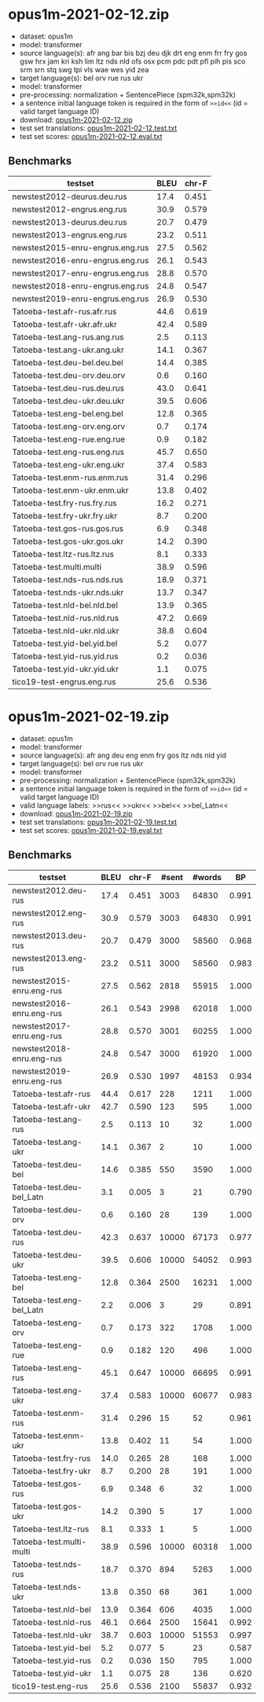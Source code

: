 # opus1m-2021-02-12.zip

* dataset: opus1m
* model: transformer
* source language(s): afr ang bar bis bzj deu djk drt eng enm frr fry gos gsw hrx jam kri ksh lim ltz nds nld ofs osx pcm pdc pdt pfl pih pis sco srm srn stq swg tpi vls wae wes yid zea
* target language(s): bel orv rue rus ukr
* model: transformer
* pre-processing: normalization + SentencePiece (spm32k,spm32k)
* a sentence initial language token is required in the form of `>>id<<` (id = valid target language ID)
* download: [opus1m-2021-02-12.zip](https://object.pouta.csc.fi/Tatoeba-MT-models/gmw-zle/opus1m-2021-02-12.zip)
* test set translations: [opus1m-2021-02-12.test.txt](https://object.pouta.csc.fi/Tatoeba-MT-models/gmw-zle/opus1m-2021-02-12.test.txt)
* test set scores: [opus1m-2021-02-12.eval.txt](https://object.pouta.csc.fi/Tatoeba-MT-models/gmw-zle/opus1m-2021-02-12.eval.txt)

## Benchmarks

| testset               | BLEU  | chr-F |
|-----------------------|-------|-------|
| newstest2012-deurus.deu.rus 	| 17.4 	| 0.451 |
| newstest2012-engrus.eng.rus 	| 30.9 	| 0.579 |
| newstest2013-deurus.deu.rus 	| 20.7 	| 0.479 |
| newstest2013-engrus.eng.rus 	| 23.2 	| 0.511 |
| newstest2015-enru-engrus.eng.rus 	| 27.5 	| 0.562 |
| newstest2016-enru-engrus.eng.rus 	| 26.1 	| 0.543 |
| newstest2017-enru-engrus.eng.rus 	| 28.8 	| 0.570 |
| newstest2018-enru-engrus.eng.rus 	| 24.8 	| 0.547 |
| newstest2019-enru-engrus.eng.rus 	| 26.9 	| 0.530 |
| Tatoeba-test.afr-rus.afr.rus 	| 44.6 	| 0.619 |
| Tatoeba-test.afr-ukr.afr.ukr 	| 42.4 	| 0.589 |
| Tatoeba-test.ang-rus.ang.rus 	| 2.5 	| 0.113 |
| Tatoeba-test.ang-ukr.ang.ukr 	| 14.1 	| 0.367 |
| Tatoeba-test.deu-bel.deu.bel 	| 14.4 	| 0.385 |
| Tatoeba-test.deu-orv.deu.orv 	| 0.6 	| 0.160 |
| Tatoeba-test.deu-rus.deu.rus 	| 43.0 	| 0.641 |
| Tatoeba-test.deu-ukr.deu.ukr 	| 39.5 	| 0.606 |
| Tatoeba-test.eng-bel.eng.bel 	| 12.8 	| 0.365 |
| Tatoeba-test.eng-orv.eng.orv 	| 0.7 	| 0.174 |
| Tatoeba-test.eng-rue.eng.rue 	| 0.9 	| 0.182 |
| Tatoeba-test.eng-rus.eng.rus 	| 45.7 	| 0.650 |
| Tatoeba-test.eng-ukr.eng.ukr 	| 37.4 	| 0.583 |
| Tatoeba-test.enm-rus.enm.rus 	| 31.4 	| 0.296 |
| Tatoeba-test.enm-ukr.enm.ukr 	| 13.8 	| 0.402 |
| Tatoeba-test.fry-rus.fry.rus 	| 16.2 	| 0.271 |
| Tatoeba-test.fry-ukr.fry.ukr 	| 8.7 	| 0.200 |
| Tatoeba-test.gos-rus.gos.rus 	| 6.9 	| 0.348 |
| Tatoeba-test.gos-ukr.gos.ukr 	| 14.2 	| 0.390 |
| Tatoeba-test.ltz-rus.ltz.rus 	| 8.1 	| 0.333 |
| Tatoeba-test.multi.multi 	| 38.9 	| 0.596 |
| Tatoeba-test.nds-rus.nds.rus 	| 18.9 	| 0.371 |
| Tatoeba-test.nds-ukr.nds.ukr 	| 13.7 	| 0.347 |
| Tatoeba-test.nld-bel.nld.bel 	| 13.9 	| 0.365 |
| Tatoeba-test.nld-rus.nld.rus 	| 47.2 	| 0.669 |
| Tatoeba-test.nld-ukr.nld.ukr 	| 38.8 	| 0.604 |
| Tatoeba-test.yid-bel.yid.bel 	| 5.2 	| 0.077 |
| Tatoeba-test.yid-rus.yid.rus 	| 0.2 	| 0.036 |
| Tatoeba-test.yid-ukr.yid.ukr 	| 1.1 	| 0.075 |
| tico19-test-engrus.eng.rus 	| 25.6 	| 0.536 |





# opus1m-2021-02-19.zip

* dataset: opus1m
* model: transformer
* source language(s): afr ang deu eng enm fry gos ltz nds nld yid
* target language(s): bel orv rue rus ukr
* model: transformer
* pre-processing: normalization + SentencePiece (spm32k,spm32k)
* a sentence initial language token is required in the form of `>>id<<` (id = valid target language ID)
* valid language labels: >>rus<< >>ukr<< >>bel<< >>bel_Latn<<
* download: [opus1m-2021-02-19.zip](https://object.pouta.csc.fi/Tatoeba-MT-models/gmw-zle/opus1m-2021-02-19.zip)
* test set translations: [opus1m-2021-02-19.test.txt](https://object.pouta.csc.fi/Tatoeba-MT-models/gmw-zle/opus1m-2021-02-19.test.txt)
* test set scores: [opus1m-2021-02-19.eval.txt](https://object.pouta.csc.fi/Tatoeba-MT-models/gmw-zle/opus1m-2021-02-19.eval.txt)

## Benchmarks

| testset | BLEU  | chr-F | #sent | #words | BP |
|---------|-------|-------|-------|--------|----|
| newstest2012.deu-rus 	| 17.4 	| 0.451 	| 3003 	| 64830 	| 0.991 |
| newstest2012.eng-rus 	| 30.9 	| 0.579 	| 3003 	| 64830 	| 0.991 |
| newstest2013.deu-rus 	| 20.7 	| 0.479 	| 3000 	| 58560 	| 0.968 |
| newstest2013.eng-rus 	| 23.2 	| 0.511 	| 3000 	| 58560 	| 0.983 |
| newstest2015-enru.eng-rus 	| 27.5 	| 0.562 	| 2818 	| 55915 	| 1.000 |
| newstest2016-enru.eng-rus 	| 26.1 	| 0.543 	| 2998 	| 62018 	| 1.000 |
| newstest2017-enru.eng-rus 	| 28.8 	| 0.570 	| 3001 	| 60255 	| 1.000 |
| newstest2018-enru.eng-rus 	| 24.8 	| 0.547 	| 3000 	| 61920 	| 1.000 |
| newstest2019-enru.eng-rus 	| 26.9 	| 0.530 	| 1997 	| 48153 	| 0.934 |
| Tatoeba-test.afr-rus 	| 44.4 	| 0.617 	| 228 	| 1211 	| 1.000 |
| Tatoeba-test.afr-ukr 	| 42.7 	| 0.590 	| 123 	| 595 	| 1.000 |
| Tatoeba-test.ang-rus 	| 2.5 	| 0.113 	| 10 	| 32 	| 1.000 |
| Tatoeba-test.ang-ukr 	| 14.1 	| 0.367 	| 2 	| 10 	| 1.000 |
| Tatoeba-test.deu-bel 	| 14.6 	| 0.385 	| 550 	| 3590 	| 1.000 |
| Tatoeba-test.deu-bel_Latn 	| 3.1 	| 0.005 	| 3 	| 21 	| 0.790 |
| Tatoeba-test.deu-orv 	| 0.6 	| 0.160 	| 28 	| 139 	| 1.000 |
| Tatoeba-test.deu-rus 	| 42.3 	| 0.637 	| 10000 	| 67173 	| 0.977 |
| Tatoeba-test.deu-ukr 	| 39.5 	| 0.606 	| 10000 	| 54052 	| 0.993 |
| Tatoeba-test.eng-bel 	| 12.8 	| 0.364 	| 2500 	| 16231 	| 1.000 |
| Tatoeba-test.eng-bel_Latn 	| 2.2 	| 0.006 	| 3 	| 29 	| 0.891 |
| Tatoeba-test.eng-orv 	| 0.7 	| 0.173 	| 322 	| 1708 	| 1.000 |
| Tatoeba-test.eng-rue 	| 0.9 	| 0.182 	| 120 	| 496 	| 1.000 |
| Tatoeba-test.eng-rus 	| 45.1 	| 0.647 	| 10000 	| 66695 	| 0.991 |
| Tatoeba-test.eng-ukr 	| 37.4 	| 0.583 	| 10000 	| 60677 	| 0.983 |
| Tatoeba-test.enm-rus 	| 31.4 	| 0.296 	| 15 	| 52 	| 0.961 |
| Tatoeba-test.enm-ukr 	| 13.8 	| 0.402 	| 11 	| 54 	| 1.000 |
| Tatoeba-test.fry-rus 	| 14.0 	| 0.265 	| 28 	| 168 	| 1.000 |
| Tatoeba-test.fry-ukr 	| 8.7 	| 0.200 	| 28 	| 191 	| 1.000 |
| Tatoeba-test.gos-rus 	| 6.9 	| 0.348 	| 6 	| 32 	| 1.000 |
| Tatoeba-test.gos-ukr 	| 14.2 	| 0.390 	| 5 	| 17 	| 1.000 |
| Tatoeba-test.ltz-rus 	| 8.1 	| 0.333 	| 1 	| 5 	| 1.000 |
| Tatoeba-test.multi-multi 	| 38.9 	| 0.596 	| 10000 	| 60318 	| 1.000 |
| Tatoeba-test.nds-rus 	| 18.7 	| 0.370 	| 894 	| 5263 	| 1.000 |
| Tatoeba-test.nds-ukr 	| 13.8 	| 0.350 	| 68 	| 361 	| 1.000 |
| Tatoeba-test.nld-bel 	| 13.9 	| 0.364 	| 606 	| 4035 	| 1.000 |
| Tatoeba-test.nld-rus 	| 46.1 	| 0.664 	| 2500 	| 15641 	| 0.992 |
| Tatoeba-test.nld-ukr 	| 38.7 	| 0.603 	| 10000 	| 51553 	| 0.997 |
| Tatoeba-test.yid-bel 	| 5.2 	| 0.077 	| 5 	| 23 	| 0.587 |
| Tatoeba-test.yid-rus 	| 0.2 	| 0.036 	| 150 	| 795 	| 1.000 |
| Tatoeba-test.yid-ukr 	| 1.1 	| 0.075 	| 28 	| 136 	| 0.620 |
| tico19-test.eng-rus 	| 25.6 	| 0.536 	| 2100 	| 55837 	| 0.932 |

